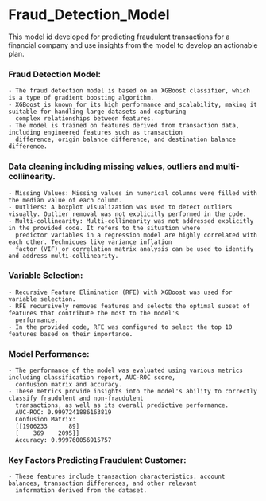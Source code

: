 # Fraud_Detection_Model
This model id developed for predicting fraudulent transactions for a financial company and use insights from the model to develop an actionable plan.

### Fraud Detection Model:
    - The fraud detection model is based on an XGBoost classifier, which is a type of gradient boosting algorithm.
    - XGBoost is known for its high performance and scalability, making it suitable for handling large datasets and capturing 
      complex relationships between features.
    - The model is trained on features derived from transaction data, including engineered features such as transaction 
      difference, origin balance difference, and destination balance difference.

### Data cleaning including missing values, outliers and multi-collinearity. 
    - Missing Values: Missing values in numerical columns were filled with the median value of each column.
    - Outliers: A boxplot visualization was used to detect outliers visually. Outlier removal was not explicitly performed in the code.
    - Multi-collinearity: Multi-collinearity was not addressed explicitly in the provided code. It refers to the situation where 
      predictor variables in a regression model are highly correlated with each other. Techniques like variance inflation 
      factor (VIF) or correlation matrix analysis can be used to identify and address multi-collinearity.

### Variable Selection:
    - Recursive Feature Elimination (RFE) with XGBoost was used for variable selection.
    - RFE recursively removes features and selects the optimal subset of features that contribute the most to the model's 
      performance.
    - In the provided code, RFE was configured to select the top 10 features based on their importance.

### Model Performance:
    - The performance of the model was evaluated using various metrics including classification report, AUC-ROC score,
      confusion matrix and accuracy.
    - These metrics provide insights into the model's ability to correctly classify fraudulent and non-fraudulent
      transactions, as well as its overall predictive performance.
      AUC-ROC: 0.9997241886163819
      Confusion Matrix:
      [[1906233      89]
      [    369    2095]]
      Accuracy: 0.999760056915757

### Key Factors Predicting Fraudulent Customer:
    - These features include transaction characteristics, account balances, transaction differences, and other relevant 
      information derived from the dataset.

